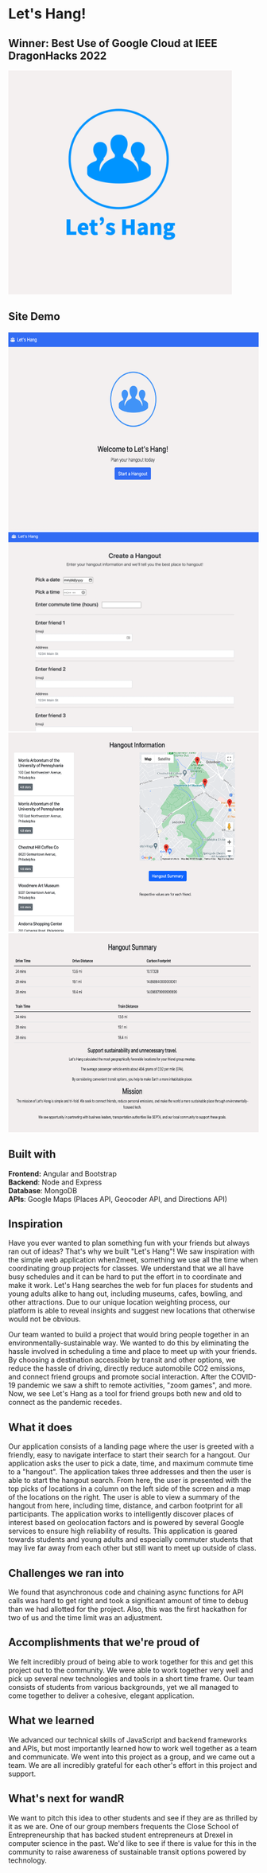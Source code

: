 # Let's Hang!

## Winner: Best Use of Google Cloud at IEEE DragonHacks 2022

<img src="img/logo.png" width="450" height="450" />

## Site Demo
<img src="img/welcome.png" width="550" height="400" />
<img src="img/create.png" width="550" height="400" />
<img src="img/info-map.png" width="550" height="400" />
<img src="img/summary.png" width="550" height="400" />

## Built with
**Frontend:** Angular and Bootstrap  
**Backend**: Node and Express  
**Database**: MongoDB  
**APIs**: Google Maps (Places API, Geocoder API, and Directions API)

## Inspiration
Have you ever wanted to plan something fun with your friends but always ran out of ideas? That's why we built "Let's Hang"! We saw inspiration with the simple web application when2meet, something we use all the time when coordinating group projects for classes. We understand that we all have busy schedules and it can be hard to put the effort in to coordinate and make it work. Let's Hang searches the web for fun places for students and young adults alike to hang out, including museums, cafes, bowling, and other attractions. Due to our unique location weighting process, our platform is able to reveal insights and suggest new locations that otherwise would not be obvious.

Our team wanted to build a project that would bring people together in an environmentally-sustainable way. We wanted to do this by eliminating the hassle involved in scheduling a time and place to meet up with your friends. By choosing a destination accessible by transit and other options, we reduce the hassle of driving, directly reduce automobile CO2 emissions, and connect friend groups and promote social interaction. After the COVID-19 pandemic we saw a shift to remote activities, "zoom games", and more. Now, we see Let's Hang as a tool for friend groups both new and old to connect as the pandemic recedes.

## What it does
Our application consists of a landing page where the user is greeted with a friendly, easy to navigate interface to start their search for a hangout. Our application asks the user to pick a date, time, and maximum commute time to a "hangout". The application takes three addresses and then the user is able to start the hangout search. From here, the user is presented with the top picks of locations in a column on the left side of the screen and a map of the locations on the right. The user is able to view a summary of the hangout from here, including time, distance, and carbon footprint for all participants. The application works to intelligently discover places of interest based on geolocation factors and is powered by several Google services to ensure high reliability of results. This application is geared towards students and young adults and especially commuter students that may live far away from each other but still want to meet up outside of class.

## Challenges we ran into
We found that asynchronous code and chaining async functions for API calls was hard to get right and took a significant amount of time to debug than we had allotted for the project. Also, this was the first hackathon for two of us and the time limit was an adjustment.

## Accomplishments that we're proud of
We felt incredibly proud of being able to work together for this and get this project out to the community. We were able to work together very well and pick up several new technologies and tools in a short time frame. Our team consists of students from various backgrounds, yet we all managed to come together to deliver a cohesive, elegant application.

## What we learned
We advanced our technical skills of JavaScript and backend frameworks and APIs, but most importantly learned how to work well together as a team and communicate. We went into this project as a group, and we came out a team. We are all incredibly grateful for each other's effort in this project and support.

## What's next for wandR
We want to pitch this idea to other students and see if they are as thrilled by it as we are. One of our group members frequents the Close School of Entrepreneurship that has backed student entrepreneurs at Drexel in computer science in the past. We'd like to see if there is value for this in the community to raise awareness of sustainable transit options powered by technology.

